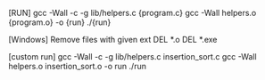 [RUN]
gcc -Wall -c -g lib/helpers.c {program.c}
gcc -Wall helpers.o {program.o} -o {run} 
./{run}

[Windows] Remove files with given ext
DEL *.o
DEL *.exe

[custom run]
gcc -Wall -c -g lib/helpers.c insertion_sort.c
gcc -Wall helpers.o insertion_sort.o -o run
./run
